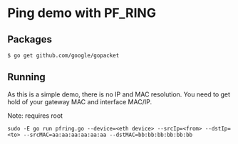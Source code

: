 # Ping demo with PF_RING

## Packages

```
$ go get github.com/google/gopacket
```

## Running

As this is a simple demo, there is no IP and MAC resolution. You need to get hold of your gateway MAC and interface MAC/IP.

Note: requires root

```
sudo -E go run pfring.go --device=<eth device> --srcIp=<from> --dstIp=<to> --srcMAC=aa:aa:aa:aa:aa:aa --dstMAC=bb:bb:bb:bb:bb:bb
```